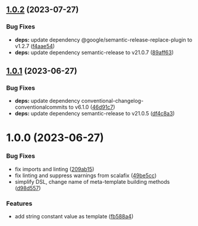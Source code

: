 ## [1.0.2](https://github.com/cake-lier/tuples-space-core/compare/v1.0.1...v1.0.2) (2023-07-27)


### Bug Fixes

* **deps:** update dependency @google/semantic-release-replace-plugin to v1.2.7 ([f4aae54](https://github.com/cake-lier/tuples-space-core/commit/f4aae549ac1ca8da5a3b0117a32d3327949ca974))
* **deps:** update dependency semantic-release to v21.0.7 ([89aff63](https://github.com/cake-lier/tuples-space-core/commit/89aff6348dbdf08588ab36af2a8dddff51cbf131))

## [1.0.1](https://github.com/cake-lier/tuples-space-core/compare/v1.0.0...v1.0.1) (2023-06-27)


### Bug Fixes

* **deps:** update dependency conventional-changelog-conventionalcommits to v6.1.0 ([46d91c7](https://github.com/cake-lier/tuples-space-core/commit/46d91c70411eb01df010fba37757a9a7e38dd523))
* **deps:** update dependency semantic-release to v21.0.5 ([df4c8a3](https://github.com/cake-lier/tuples-space-core/commit/df4c8a3f0e8a7b79155e82b76c7a3ddd3542c988))

# 1.0.0 (2023-06-27)


### Bug Fixes

* fix imports and linting ([209ab15](https://github.com/cake-lier/tuples-space-core/commit/209ab153c299be10ffd59985f5070289262b1490))
* fix linting and suppress warnings from scalafix ([49be5cc](https://github.com/cake-lier/tuples-space-core/commit/49be5cc4cd2e3f33920ab2c8050d060328b00e1d))
* simplify DSL, change name of meta-template building methods ([d98d557](https://github.com/cake-lier/tuples-space-core/commit/d98d557f1e2d9cb2d6bd5e3786bdf92cf2c23677))


### Features

* add string constant value as template ([fb588a4](https://github.com/cake-lier/tuples-space-core/commit/fb588a452df7de1a2d3107e80b3c91b92a141f7f))
